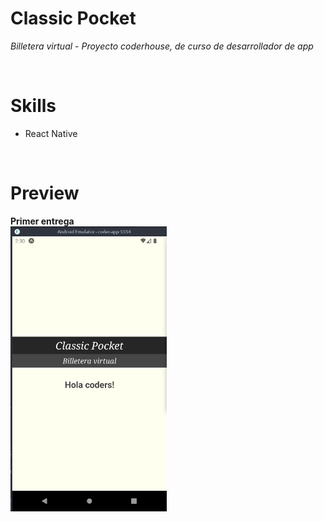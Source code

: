 # Classic Pocket
*Billetera virtual* - *Proyecto coderhouse, de curso de desarrollador de app*

<br />

# Skills
- React Native
<br />

# Preview

**Primer entrega**  
<img src="/Screenshot_1er_entrega.png" width="250px" />
